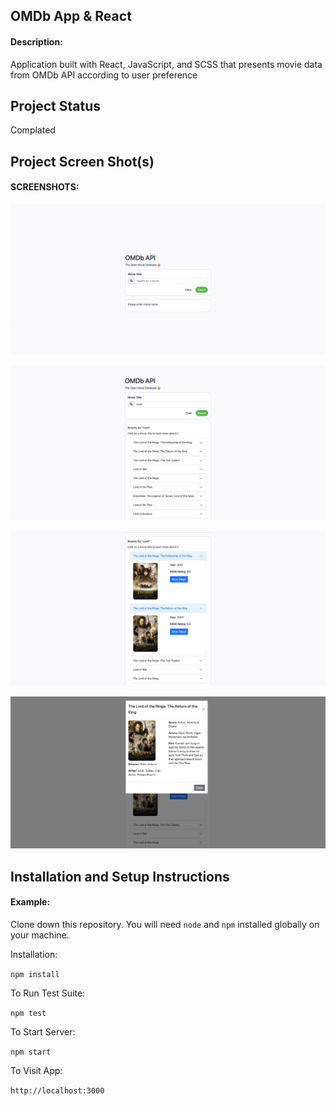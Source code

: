 ## OMDb App & React

#### Description:

Application built with React, JavaScript, and SCSS that presents movie data from OMDb API according to user preference

## Project Status

Complated

## Project Screen Shot(s)

#### SCREENSHOTS:

![OMDb API APP](https://raw.githubusercontent.com/eneserdennn/omdb-app/main/public/screenshots/screen-shot-main.png?token=GHSAT0AAAAAABR76EFKC625CCI6MTLOFZVOYR2MF6A)

![OMDb API APP](https://raw.githubusercontent.com/eneserdennn/omdb-app/main/public/screenshots/screen-shot-result-list.png?token=GHSAT0AAAAAABR76EFL4WVXUKGP7MTJUTPSYR2MH3A)

![OMDb API APP](https://raw.githubusercontent.com/eneserdennn/omdb-app/main/public/screenshots/screen-shot-movie-summary.png?token=GHSAT0AAAAAABR76EFK6JPQ76B4ETRHDCOAYR2MIKQ)

![OMDb API APP](https://raw.githubusercontent.com/eneserdennn/omdb-app/main/public/screenshots/screen-shot-movie-detail.png?token=GHSAT0AAAAAABR76EFKPSOPN5SQSYDYTDLWYR2MIVQ)

## Installation and Setup Instructions

#### Example:

Clone down this repository. You will need `node` and `npm` installed globally on your machine.

Installation:

`npm install`

To Run Test Suite:

`npm test`

To Start Server:

`npm start`

To Visit App:

`http://localhost:3000`
